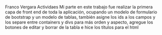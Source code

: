 Franco Vergara 
Actividaes
Mi parte en este trabajo fue realizar la primera capa de front end de toda la aplicación, ocupando un modelo de formulario de bootstrap y
un modelo de tablas, también asigne los ids a los campos y los separe entre containers y divs para más orden y aspecto, agregue los botones de editar y borrar de la tabla e hice los títulos para el html
